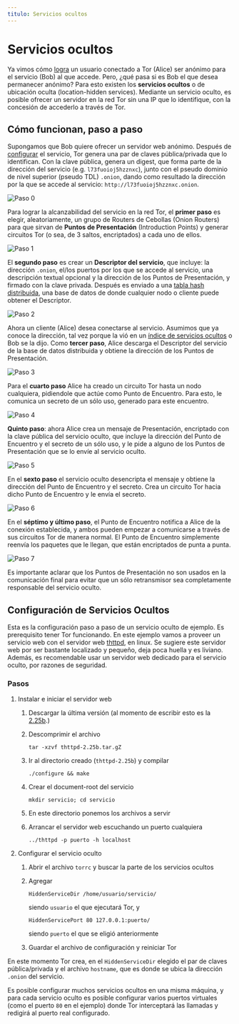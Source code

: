 ```yaml
---
titulo: Servicios ocultos
---
```


Servicios ocultos
=================

Ya vimos cómo [logra] un usuario conectado a Tor (Alice) ser anónimo para el servicio (Bob) al que accede. Pero, ¿qué pasa si es Bob el que
desea permanecer anónimo? Para esto existen los **servicios ocultos** o de ubicación oculta (location-hidden services). Mediante un
servicio oculto, es posible ofrecer un servidor en la red Tor sin una IP que lo identifique, con la concesión de accederlo a través de Tor.

Cómo funcionan, paso a paso
---------------------------

Supongamos que Bob quiere ofrecer un servidor web anónimo. Después de [configurar] el servicio, Tor genera una par de claves
pública/privada que lo identifican. Con la clave pública, genera un digest, que forma parte de la dirección del servicio
(e.g. `l73fuoioj5hzznxc`), junto con el pseudo dominio de nivel superior (pseudo TDL) `.onion`, dando como resultado la dirección por
la que se accede al servicio: `http://l73fuoioj5hzznxc.onion`.

![Paso 0](/imagenes/servicio0.png "Una red Tor, con clientes y relays")

Para lograr la alcanzabilidad del servicio en la red Tor, el **primer paso** es elegir, aleatoriamente, un grupo de Routers de
Cebollas (Onion Routers) para que sirvan de **Puntos de Presentación** (Introduction Points) y generar circuitos Tor (o sea, de 3
saltos, encriptados) a cada uno de ellos.

![Paso 1](/imagenes/servicio1.png "Bob agrega amigos a su perfil")

El **segundo paso** es crear un **Descriptor del servicio**, que incluye: la dirección `.onion`, el/los puertos por los que se accede al
servicio, una descripción textual opcional y la dirección de los Puntos de Presentación, y firmado con la clave privada. Después
es enviado a una [tabla hash distribuida], una base de datos de donde cualquier nodo o cliente puede obtener el Descriptor.

![Paso 2](/imagenes/servicio2.png "Bob actualiza su perfil con sus amigos y sus actividades, pero no su ubicación")

Ahora un cliente (Alice) desea conectarse al servicio. Asumimos que ya conoce la dirección, tal vez porque la vió en un [índice de
servicios ocultos][indice] o Bob se la dijo. Como **tercer paso**, Alice descarga el Descriptor del servicio de la base de datos distribuida y
obtiene la dirección de los Puntos de Presentación.

![Paso 3](/imagenes/servicio3.png "Alice ve el perfil de Bob")

Para el **cuarto paso** Alice ha creado un circuito Tor hasta un nodo cualquiera, pidiendole que actúe como Punto de Encuentro. Para
esto, le comunica un secreto de un sólo uso, generado para este encuentro.

![Paso 4](/imagenes/servicio4.png "Alice va al Punto de Encuentro")

**Quinto paso**: ahora Alice crea un mensaje de Presentación, encriptado con la clave pública del servicio oculto, que incluye la
dirección del Punto de Encuentro y el secreto de un sólo uso, y le pide a alguno de los Puntos de Presentación que se lo envíe al
servicio oculto.

![Paso 5](/imagenes/servicio5.png "Alice le pide a algún amigo de Bob que le envíe un mensaje")

En el **sexto paso** el servicio oculto desencripta el mensaje y obtiene la dirección del Punto de Encuentro y el secreto. Crea un
circuito Tor hacia dicho Punto de Encuentro y le envía el secreto.

![Paso 6](/imagenes/servicio6.png "Bob va al Punto de Encuentro")

En el **séptimo y último paso**, el Punto de Encuentro notifica a Alice de la conexión establecida, y ambos pueden empezar a
comunicarse a través de sus circuitos Tor de manera normal. El Punto de Encuentro simplemente reenvía los paquetes que le llegan,
que están encriptados de punta a punta.

![Paso 7](/imagenes/servicio7.png "Se ha forrrrrmado una pareja!")

Es importante aclarar que los Puntos de Presentación no son usados en la comunicación final para evitar que un sólo retransmisor
sea completamente responsable del servicio oculto.


Configuración de Servicios Ocultos
----------------------------------

Esta es la configuración paso a paso de un servicio oculto de ejemplo. Es prerequisito tener Tor funcionando. En este ejemplo vamos a proveer
un servicio web con el servidor web [thttpd], en linux. Se sugiere este servidor web por ser bastante localizado y pequeño, deja
poca huella y es liviano. Además, es recomendable usar un servidor web dedicado para el servicio oculto, por razones de seguridad.

### Pasos

1. Instalar e iniciar el servidor web
   1. Descargar la última versión (al momento de escribir esto es la [2.25b].)

   2. Descomprimir el archivo

          tar -xzvf thttpd-2.25b.tar.gZ

   3. Ir al directorio creado (`thttpd-2.25b`) y compilar

          ./configure && make

   4. Crear el document-root del servicio

          mkdir servicio; cd servicio

   5. En este directorio ponemos los archivos a servir

   6. Arrancar el servidor web escuchando un puerto cualquiera

          ../thttpd -p puerto -h localhost

2. Configurar el servicio oculto
   1. Abrir el archivo `torrc` y buscar la parte de los servicios ocultos

   2. Agregar
 
          HiddenServiceDir /home/usuario/servicio/

      siendo `usuario` el que ejecutará Tor, y
 
          HiddenServicePort 80 127.0.0.1:puerto/

      siendo `puerto` el que se eligió anteriormente

   3. Guardar el archivo de configuración y reiniciar Tor

En este momento Tor crea, en el `HiddenServiceDir` elegido el par de claves pública/privada y el archivo `hostname`, que es donde se
ubica la dirección `.onion` del servicio.

Es posible configurar muchos servicios ocultos en una misma máquina, y para cada servicio oculto es posible configurar varios
puertos virtuales (como el puerto `80` en el ejemplo) donde Tor interceptará las llamadas y redigirá al puerto real configurado.


[logra]: /tecnologias/circuitos-telescopicos/
[configurar]: #configuracin-de-servicios-ocultos
[tabla hash distribuida]: http://es.wikipedia.org/wiki/Tabla_de_Hash_Distribuido
[indice]: http://anegvjpd77xuxo45.onion/services/
[thttpd]: http://www.acme.com/software/thttpd/
[2.25b]: http://www.acme.com/software/thttpd/thttpd-2.25b.tar.gz
